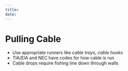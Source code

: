 ```yaml
---
title: 
date: 
---
```


# Pulling Cable

-   Use appropriate runners like *cable trays*, *cable hooks*
-   TIA/EIA and NEC have codes for how cable is run
-   Cable drops require fishing line down through walls

